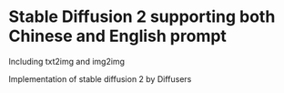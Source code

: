 # Stable Diffusion 2 supporting both Chinese and English prompt

Including txt2img and img2img

Implementation of stable diffusion 2 by Diffusers
